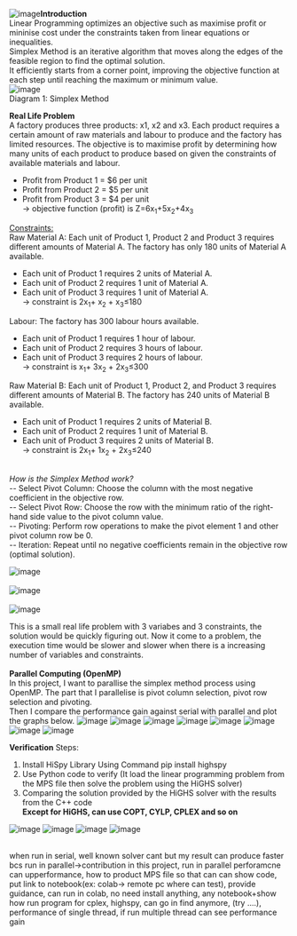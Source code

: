 ![image](https://github.com/user-attachments/assets/2923423d-609c-4157-9f08-722137d13330)<b>Introduction</b> <br/>
Linear Programming optimizes an objective such as maximise profit or mininise cost under the constraints taken from linear equations or inequalities.<br/>
Simplex Method is an iterative algorithm that moves along the edges of the feasible region to find the optimal solution.<br/>
It efficiently starts from a corner point, improving the objective function at each step until reaching the maximum or minimum value.<br/>
![image](https://github.com/user-attachments/assets/d96565e9-c7e9-448a-b495-f8f73700c45a)<br/> Diagram 1: Simplex Method 

<b>Real Life Problem</b> <br/>
A factory produces three products: x1, x2 and x3​. Each product requires a certain amount of raw materials and labour to produce and the factory has limited resources. 
The objective is to maximise profit by determining how many units of each product to produce based on given the constraints of available materials and labour.
* Profit from Product 1 = $6 per unit
* Profit from Product 2 = $5 per unit
* Profit from Product 3 = $4 per unit <br/>
&#8594; objective function (profit) is Z=6x<sub>1</sub>+5x<sub>2</sub>+4x<sub>3​</sub><br/>

<ins>Constraints:</ins><br/>
Raw Material A: Each unit of Product 1, Product 2 and Product 3 requires different amounts of Material A. The factory has only 180 units of Material A available. <br/>
* Each unit of Product 1 requires 2 units of Material A.
* Each unit of Product 2 requires 1 unit of Material A.
* Each unit of Product 3 requires 1 unit of Material A. <br/>
&#8594; constraint is 2x<sub>1</sub>+ x<sub>2</sub> + x<sub>3​</sub>≤180<br/>

Labour: The factory has 300 labour hours available. <br/>
* Each unit of Product 1 requires 1 hour of labour.
* Each unit of Product 2 requires 3 hours of labour.
* Each unit of Product 3 requires 2 hours of labour. <br/>
&#8594; constraint is x<sub>1</sub>+ 3x<sub>2</sub> + 2x<sub>3​</sub>≤300<br/>

Raw Material B: Each unit of Product 1, Product 2, and Product 3 requires different amounts of Material B. The factory has 240 units of Material B available.<br/>
* Each unit of Product 1 requires 2 units of Material B.
* Each unit of Product 2 requires 1 unit of Material B.
* Each unit of Product 3 requires 2 units of Material B.<br/>
&#8594; constraint is 2x<sub>1</sub>+ 1x<sub>2</sub> + 2x<sub>3​</sub>≤240
<br/>
<i>How is the Simplex Method work?</i> <br/>
-- Select Pivot Column: Choose the column with the most negative coefficient in the objective row.<br/>
-- Select Pivot Row: Choose the row with the minimum ratio of the right-hand side value to the pivot column value.<br/>
-- Pivoting: Perform row operations to make the pivot element 1 and other pivot column row be 0.<br/>
-- Iteration: Repeat until no negative coefficients remain in the objective row (optimal solution). <br/>

![image](https://github.com/user-attachments/assets/d4bd9650-0aef-419c-8fb2-f3f4f31b6092) <br/><br/>
![image](https://github.com/user-attachments/assets/747a4b9d-9bc2-4457-a7ff-4ee8c504a783) <br/><br/>
![image](https://github.com/user-attachments/assets/08b79b3b-5096-496a-a51e-5f3db296142f)

This is a small real life problem with 3 variabes and 3 constraints, the solution would be quickly figuring out. Now it come to a problem, the execution time would be slower and slower when there is a increasing number of variables and constraints. <br/>
<br/>
<b>Parallel Computing (OpenMP)</b> <br/>
In this project, I want to parallise the simplex method process using OpenMP. The part that I parallelise is pivot column selection, pivot row selection and pivoting. <br/>
Then I compare the performance gain against serial with parallel and plot the graphs below. 
![image](https://github.com/user-attachments/assets/54b10d5c-af30-4eb6-8bff-a89b2bbcb88b)
![image](https://github.com/user-attachments/assets/878b7c72-e995-432b-8c2a-771957bf2988)
![image](https://github.com/user-attachments/assets/8104e6d6-7642-4646-9da6-7540f39b9178)
![image](https://github.com/user-attachments/assets/6350f0d8-eb20-4159-b029-49bdca0cab57)
![image](https://github.com/user-attachments/assets/73a38874-e00d-4564-8ee5-05685898800f)
![image](https://github.com/user-attachments/assets/d33e51aa-c29b-482c-bd41-53a3761c58e4)
![image](https://github.com/user-attachments/assets/ce80ff2c-eb73-4294-be45-e5a707b0dc81)
![image](https://github.com/user-attachments/assets/016674cc-2f20-43d3-bb4c-af704b867590)

<b>Verification</b>
Steps: 
1. Install HiSpy Library Using Command pip install highspy 
2. Use Python code to verify  (It load the linear programming problem from the MPS file then solve the problem using the HiGHS solver)
3. Comparing the solution provided by the HiGHS solver with the results from the C++ code <br/>
**Except for HiGHS, can use COPT, CYLP, CPLEX and so on**

![image](https://github.com/user-attachments/assets/5c9f6b49-e002-4d6a-a095-df5cc6799d1e)
![image](https://github.com/user-attachments/assets/ef2fc301-1462-4a17-ad68-97a3ac8fc361)
![image](https://github.com/user-attachments/assets/8817d8bc-e288-47f1-a370-097cb3e22282)
![image](https://github.com/user-attachments/assets/6129a210-f60b-435b-b697-4cae4dc39169)

<br/>when run in serial, well known  solver cant but my result can produce faster bcs run in parallel->contribution in this project, run in parallel perforamcne can upperformance, 
how to product MPS file so that can 
can show code, put link to notebook(ex: colab-> remote pc where can test), provide guidance, can run in colab, no need install anything, any notebook+show how run program for cplex, highspy, can go in find anymore, (try ....),
performance of single thread, if run multiple thread can see performance gain



